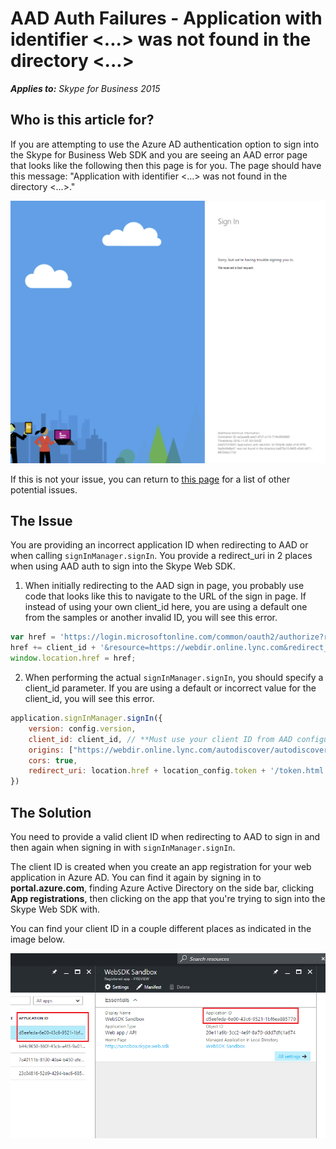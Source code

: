 # AAD Auth Failures - Application with identifier <...> was not found in the directory <...>

_**Applies to:** Skype for Business 2015_

## Who is this article for?

If you are attempting to use the Azure AD authentication option to sign into the Skype for Business Web SDK and you are seeing an AAD error page that looks like the following then this page is for you. The page should have this message: "Application with identifier  <...> was not found in the directory <...>."

![Incorrect Client ID](../../../images/troubleshooting/auth/IncorrectClientID.png)

If this is not your issue, you can return to [this page](./AADAuthFailures.md) for a list of other potential issues.
 
## The Issue

You are providing an incorrect application ID when redirecting to AAD or when calling `signInManager.signIn`. You provide a redirect_uri in 2 places when using AAD auth to sign into the Skype Web SDK.

1. When initially redirecting to the AAD sign in page, you probably use code that looks like this to navigate to the URL of the sign in page. If instead of using your own client_id here, you are using a default one from the samples or another invalid ID, you will see this error.
``` js
var href = 'https://login.microsoftonline.com/common/oauth2/authorize?response_type=token&client_id=';
href += client_id + '&resource=https://webdir.online.lync.com&redirect_uri=' + window.location.href;
window.location.href = href;
```

2. When performing the actual `signInManager.signIn`, you should specify a client\_id parameter. If you are using a default or incorrect value for the client\_id, you will see this error.
``` js
application.signInManager.signIn({
    version: config.version,
    client_id: client_id, // **Must use your client ID from AAD configuration**
    origins: ["https://webdir.online.lync.com/autodiscover/autodiscoverservice.svc/root"],
    cors: true,
    redirect_uri: location.href + location_config.token + '/token.html'
})
```

## The Solution

You need to provide a valid client ID when redirecting to AAD to sign in and then again when signing in with `signInManager.signIn`.

The client ID is created when you create an app registration for your web application in Azure AD. You can find it again by signing in to **portal.azure.com**, finding Azure Active Directory on the side bar, clicking **App registrations**, then clicking on the app that you're trying to sign into the Skype Web SDK with.

You can find your client ID in a couple different places as indicated in the image below.

![Finding your client ID in the Azure Portal](../../../images/troubleshooting/auth/AADAppRegistrationDetailsEmphasis.png)
